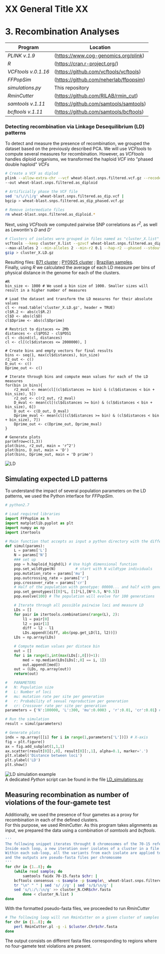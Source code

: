 # XX General Title XX
# 3. Recombination Analyses

Program                | Location
---------------------- | -----------
*PLINK v.1.9*          | (https://www.cog-genomics.org/plink)
*R*                    | (https://cran.r-project.org/)
*VCFtools v.0.1.16*    | (https://github.com/vcftools/vcftools)
*FFPopSim*             | (https://github.com/neherlab/ffpopsim)
*simulations.py*       | This repository
*RminCutter*           | (https://github.com/RILAB/rmin_cut)
*samtools v.1.11*      | (https://github.com/samtools/samtools)
*bcftools v.1.11*      | (https://github.com/samtools/bcftools)


### Detecting recombination via Linkage Desequilibrium (LD) patterns
To detect and measure the presence of recombination, we grouped the dataset based on the previously described PCA. We will use *VCFtools* to compute several measures for recombination. However, as *VCFtools* handles diploid organisms, we transformed the haploid *VCF* into "phased double haploid" *VCFs*
```bash
# Create a VCF as diplod
plink --allow-extra-chr --vcf wheat-blast.snps.filtered.vcf.gz --recode vcf \
--out wheat-blast.snps.filtered.as_diploid

# Artificially phase the VCF file
sed 's/\//\|/g' wheat-blast.snps.filtered.as_dip.vcf |
bgzip > wheat-blast.snps.filtered.as_dip_phased.vcf.gz

# Remove intermediate files
rm wheat-blast.snps.filtered.as_diploid.*
```

Next, using *VCFtools* we computed pairwise SNP correlations as *r<sup>2</sup>*, as well as Lewontin's *D* and *D'*
```bash
# Clusters of isolates were grouped in files named as "cluster_X.list"
vcftools --keep cluster_X.list --gzvcf wheat-blast.snps.filtered.as_dip_phased.vcf.gz \
--max-alleles 2 --min-alleles 2 --min-r2 0.1 --hap-r2 --phased --stdout |
gzip > cluster_X.LD.gz
```
Resulting files: [B71 cluster](/data/03_Recombination/B71_cluster.LD.gz) ; [PY0925 cluster](/data/03_Recombination/PY0925_cluster.LD.gz) ; [Brazilian samples](/data/03_Recombination/Brazilian_cluster.thinned.LD.gz).  
Finally, using *R* we calculated the average of each LD measure per bins of physical distance in the genome for each of the clusters.
```{r}
#R
bin_size <- 1000 # We used a bin size of 1000. Smaller sizes will result in a higher number of measures

# Load the dataset and transform the LD measures for their absolute values
cl <- read.table('cluster_X.LD.gz', header = TRUE)
cl$R.2 <- abs(cl$R.2)
cl$D <- abs(cl$D)
cl$Dprime <- abs(cl$Dprime)

# Restrict to distaces <= 2Mb
distances <- cl$POS2 - cl$POS1
cl <- cbind(cl, distances)
cl <- cl[(cl$distances <= 2000000), ]

# Create bins and empty vectors for final results
bins <- seq(1, max(cl$distances), bin_size)
r2_out <- c()
D_out <- c()
Dprime_out <- c()

# Iterate through bins and compute mean values for each of the LD measures
for(bin in bins){
    r2_mval <- mean(cl[(cl$distances >= bin) & (cl$distances < bin + bin_size), 5])
    r2_out <- c(r2_out, r2_mval)
    D_mval <- mean(cl[(cl$distances >= bin) & (cl$distances < bin + bin_size), 6])
    D_out <- c(D_out, D_mval)
    Dprime_mval <- mean(cl[(cl$distances >= bin) & (cl$distances < bin + bin_size), 7])
    Dprime_out <- c(Dprime_out, Dprime_mval)
}

# Generate plots
par(mfrow=c(1,3))
plot(bins, r2_out, main = 'r^2')
plot(bins, D_out, main = 'D')
plot(bins, Dprime_out, main = 'D prime')
```
![LD](/data/03_Recombination/LD.png)


## Simulating expected LD patterns
To understand the impact of several population parameters on the LD patterns, we used the Python interface for *FFPopSim*.

```python
# python2.7

# Load required libraries
import FFPopSim as h
import matplotlib.pyplot as plt
import numpy as np
import itertools

# Main function that accepts as input a python directory with the different parameters
def simul(params):
    L = params['L']
    N = params['N']
    ### set up
    pop = h.haploid_highd(L) # Use high dimensional function
    pop.set_wildtype(N)         # start with N wildtype individuals
    pop.mutation_rate = params['mu']
    pop.outcrossing_rate = params['r']
    pop.crossover_rate = params['cr']
    # Half of the population with genotype: 00000... and half with genotype: 111111...
    pop.set_genotypes([[0]*L, [1]*L],[N*0.5, N*0.5])
    pop.evolve(100) # The population will evolve for 100 generations

    # Iterate through all possible pairwise loci and measure LD
    LDs = []
    for pair in itertools.combinations(range(L), 2):
        l1 = pair[0]
        l2 = pair[1]
        diff = l2 - l1
        LDs.append([diff, abs(pop.get_LD(l1, l2))])
    LDs = np.array(LDs)

    # Compute median values per distace bin
    out = []
    for i in range(1,int(max(LDs[:,0]))+1):
        med = np.median(LDs[LDs[:,0] == i, 1])
        out.append([med])
    out = (LDs, np.array(out))
    return(out)

#   PARAMETERS
#   N: Population size
#   L: Number of loci
#   mu: mutation rate per site per generation
#   r: Probability of sexual reproduction per generation
#   cr: Crossover rate per site per generation
parameters = {'N':100000, 'L':300, 'mu':0.0003 , 'r':0.01, 'cr':0.01} # Example of set of parameters

# Run the simulation
result = simul(parameters)

# Generate plots
indx = np.array([[i] for i in range(1,parameters['L'])]) # X-axis
fig = plt.figure()
ax = fig.add_subplot(1,1,1)
ax.scatter(result[0][:,0], result[0][:,1], alpha=0.1, marker='.')
plt.xlabel('Distance between loci')
plt.ylabel('LD')
plt.show()
```
![LD simulation example](/data/03_Recombination/LD_simulation_example.png)  
A dedicated *Python* script can be found in the file [LD_simulations.py](/scripts/03_Recombination/LD_simulations.py)

## Measuring recombination as number of violations of the four-gamete test
Additionally, we used the presence of four gametes as a proxy for recombination in each of the defined clusters.  
For this purpose, we used *RminCutter*. As this program takes alignments as input, we prepared the data using a combination of *samtools* and *bcftools*.

```bash
'''
The following snippet iterates throught 8 chromosomes of the 70-15 reference genome. 
Inside each loop, a new iteration over isolates of a cluster in a file 'cluster_N.list' is performed. 
Within each sub-loop, all the variants from each isolate are applied to the reference genome
and the outputs are pseudo-fasta files per chromosome
'''
for chr in {1..8}; do
    (while read sample; do
        samtools faidx 70-15.fasta $chr: |
	bcftools consensus -s $sample -p $sample\_ wheat-blast.snps.filtered.vcf.gz |
	tr "\n" " " | sed 's/ //g' | sed 's/$/\n/g' |
	sed 's/\:/\:\n/g' >> cluster_N.CHR$chr.fasta
        done < cluster_N.list )
done
```

With the formatted pseudo-fasta files, we proceeded to run *RminCutter*
```bash
# The following loop will run RminCutter on a given cluster of samples per chromosome
for chr in {1..8}; do
    perl RminCutter.pl -g -i $cluster.Chr$chr.fasta
done
```
The output consists on different fasta files corresponding to regions where no four-gamete test violations are present.
